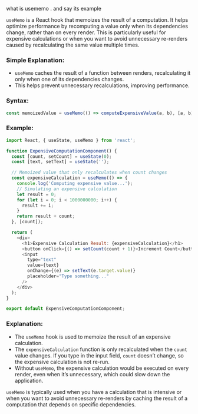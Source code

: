 what is usememo . and say its example

`useMemo` is a React hook that memoizes the result of a computation. It helps optimize performance by recomputing a value only when its dependencies change, rather than on every render. This is particularly useful for expensive calculations or when you want to avoid unnecessary re-renders caused by recalculating the same value multiple times.

### Simple Explanation:
- `useMemo` caches the result of a function between renders, recalculating it only when one of its dependencies changes.
- This helps prevent unnecessary recalculations, improving performance.

### Syntax:
```javascript
const memoizedValue = useMemo(() => computeExpensiveValue(a, b), [a, b]);
```

### Example:

```javascript
import React, { useState, useMemo } from 'react';

function ExpensiveComputationComponent() {
  const [count, setCount] = useState(0);
  const [text, setText] = useState('');

  // Memoized value that only recalculates when count changes
  const expensiveCalculation = useMemo(() => {
    console.log('Computing expensive value...');
    // Simulating an expensive calculation
    let result = 0;
    for (let i = 0; i < 1000000000; i++) {
      result += i;
    }
    return result + count;
  }, [count]);

  return (
    <div>
      <h1>Expensive Calculation Result: {expensiveCalculation}</h1>
      <button onClick={() => setCount(count + 1)}>Increment Count</button>
      <input
        type="text"
        value={text}
        onChange={(e) => setText(e.target.value)}
        placeholder="Type something..."
      />
    </div>
  );
}

export default ExpensiveComputationComponent;
```

### Explanation:
- The `useMemo` hook is used to memoize the result of an expensive calculation.
- The `expensiveCalculation` function is only recalculated when the `count` value changes. If you type in the input field, `count` doesn’t change, so the expensive calculation is not re-run.
- Without `useMemo`, the expensive calculation would be executed on every render, even when it’s unnecessary, which could slow down the application.

`useMemo` is typically used when you have a calculation that is intensive or when you want to avoid unnecessary re-renders by caching the result of a computation that depends on specific dependencies.
